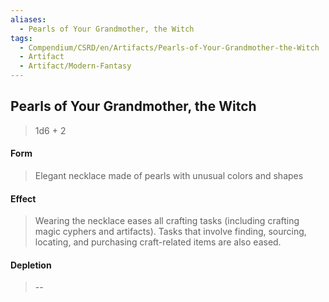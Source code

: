 ```yaml
---
aliases:
  - Pearls of Your Grandmother, the Witch
tags:
  - Compendium/CSRD/en/Artifacts/Pearls-of-Your-Grandmother-the-Witch
  - Artifact
  - Artifact/Modern-Fantasy
---
```

  
    
## Pearls of Your Grandmother, the Witch  
  
>1d6  + 2  
#### Form  
>Elegant necklace made of pearls with unusual colors and shapes    
#### Effect  
> Wearing the necklace eases all crafting tasks (including crafting magic cyphers and artifacts). Tasks that involve finding, sourcing, locating, and purchasing craft-related items are also eased.  
  
#### Depletion   
>--